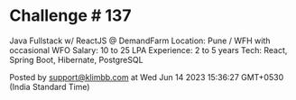 # Challenge # 137
Java Fullstack w/ ReactJS @ DemandFarm
Location: Pune / WFH with occasional WFO
Salary: 10 to 25 LPA
Experience: 2 to 5 years
Tech: React, Spring Boot, Hibernate, PostgreSQL


Posted by support@klimbb.com
at Wed Jun 14 2023 15:36:27 GMT+0530 (India Standard Time)